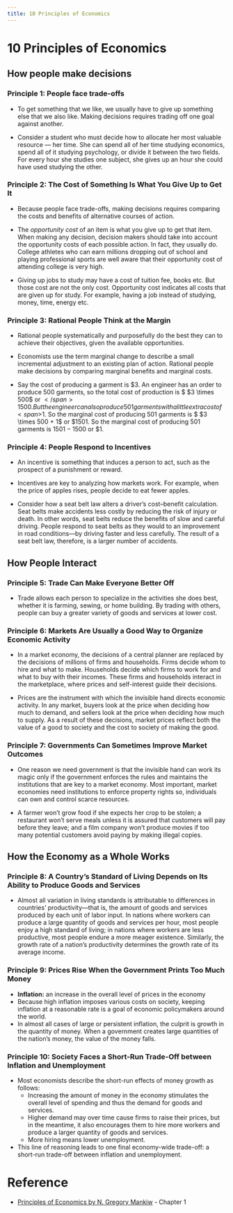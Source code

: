 ```yaml
---
title: 10 Principles of Economics
---
```


# 10 Principles of Economics

## How people make decisions

### Principle 1: People face trade-offs

- To get something that we like, we usually have to give up something else that we also like. Making decisions requires trading off one goal against another.

- Consider a student who must decide how to allocate her most valuable resource — her time. She can spend all of her time studying economics, spend all of it studying psychology, or divide it between the two fields. For every hour she studies one subject, she gives up an hour she could have used studying the other.

### Principle 2: The Cost of Something Is What You Give Up to Get It

- Because people face trade-offs, making decisions requires comparing the costs and benefits of alternative courses of action.

- The _opportunity cost_ of an item is what you give up to get that item. When making any decision, decision makers should take into account the opportunity costs of each possible action. In fact, they usually do. College athletes who can earn millions dropping out of school and playing professional sports are well aware that their opportunity cost of attending college is very high.

- Giving up jobs to study may have a cost of tuition fee, books etc. But those cost are not the only cost. Opportunity cost indicates all costs that are given up for study. For example, having a job instead of studying, money, time, energy etc.

### Principle 3: Rational People Think at the Margin

- Rational people systematically and purposefully do the best they can to achieve their objectives, given the available opportunities.

- Economists use the term marginal change to describe a small incremental adjustment to an existing plan of action. Rational people make decisions by comparing marginal benefits and marginal costs.

- Say the cost of producing a garment is <span>$</span>3. An engineer has an order to produce 500 garments, so the total cost of production is $ \$3 \times 500$ or <span>$</span>1500. But the engineer can also produce 501 garments with a little extra cost of <span>$</span>1. So the marginal cost of producing 501 garments is $ \$3 \times 500 + 1$ or <span>$</span>1501. So the marginal cost of producing 501 garments is $1501 - 1500$ or <span>$</span>1.

### Principle 4: People Respond to Incentives

- An incentive is something that induces a person to act, such as the prospect of a punishment or reward.

- Incentives are key to analyzing how markets work. For example, when the price of apples rises, people decide to eat fewer apples.

- Consider how a seat belt law alters a driver’s cost–benefit calculation. Seat belts make accidents less costly by reducing the risk of injury or death. In other words, seat belts reduce the benefits of slow and careful driving. People respond to seat belts as they would to an improvement in road conditions—by driving faster and less carefully. The result of a seat belt law, therefore, is a larger number of accidents.

## How People Interact

### Principle 5: Trade Can Make Everyone Better Off

- Trade allows each person to specialize in the activities she does best, whether it is farming, sewing, or home building. By trading with others, people can buy a greater variety of goods and services at lower cost.

### Principle 6: Markets Are Usually a Good Way to Organize Economic Activity

- In a market economy, the decisions of a central planner are replaced by the decisions of millions of firms and households. Firms decide whom to hire and what to make. Households decide which firms to work for and what to buy with their incomes. These firms and households interact in the marketplace, where prices and self-interest guide their decisions.

- Prices are the instrument with which the invisible hand directs economic activity. In any market, buyers look at the price when deciding how much to demand, and sellers look at the price when deciding how much to supply. As a result of these decisions, market prices reflect both the value of a good to society and the cost to society of making the good.

### Principle 7: Governments Can Sometimes Improve Market Outcomes

- One reason we need government is that the invisible hand can work its magic only if the government enforces the rules and maintains the institutions that are key to a market economy. Most important, market economies need institutions to enforce property rights so, individuals can own and control scarce resources.

- A farmer won’t grow food if she expects her crop to be stolen; a restaurant won’t serve meals unless it is assured that customers will pay before they leave; and a film company won’t produce movies if too many potential customers avoid paying by making illegal copies.

## How the Economy as a Whole Works

### Principle 8: A Country’s Standard of Living Depends on Its Ability to Produce Goods and Services

- Almost all variation in living standards is attributable to differences in countries’ productivity—that is, the amount of goods and services produced by each unit of labor input. In nations where workers can produce a large quantity of goods and services per hour, most people enjoy a high standard of living; in nations where workers are less productive, most people endure a more meager existence. Similarly, the growth rate of a nation’s productivity determines the growth rate of its average income.

### Principle 9: Prices Rise When the Government Prints Too Much Money

- **Inflation:** an increase in the overall level of prices in the economy
- Because high inflation imposes various costs on society, keeping inflation at a reasonable rate is a goal of economic policymakers around the world.
- In almost all cases of large or persistent inflation, the culprit is growth in the quantity of money. When a government creates large quantities of the nation’s money, the value of the money falls.

### Principle 10: Society Faces a Short-Run Trade-Off between Inflation and Unemployment

- Most economists describe the short-run effects of money growth as follows:
  - Increasing the amount of money in the economy stimulates the overall level of spending and thus the demand for goods and services.
  - Higher demand may over time cause firms to raise their prices, but in the meantime, it also encourages them to hire more workers and produce a larger quantity of goods and services.
  - More hiring means lower unemployment.
- This line of reasoning leads to one final economy-wide trade-off: a short-run trade-off between inflation and unemployment.

# Reference

- [Principles of Economics by N. Gregory Mankiw](https://www.goodreads.com/book/show/1753460.Principles_of_Economics) - Chapter 1
